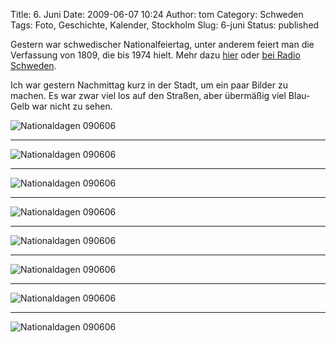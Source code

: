 Title: 6. Juni
Date: 2009-06-07 10:24
Author: tom
Category: Schweden
Tags: Foto, Geschichte, Kalender, Stockholm
Slug: 6-juni
Status: published

Gestern war schwedischer Nationalfeiertag, unter anderem feiert man die
Verfassung von 1809, die bis 1974 hielt. Mehr dazu
[hier](http://www.fiket.de/2006/06/06/schwedischer-nationalfeiertag/)
oder [bei Radio
Schweden](http://www.sr.se/cgi-bin/international/nyhetssidor/artikel.asp?nyheter=1&programid=2108&Artikel=2884420).

Ich war gestern Nachmittag kurz in der Stadt, um ein paar Bilder zu
machen. Es war zwar viel los auf den Straßen, aber übermäßig viel
Blau-Gelb war nicht zu sehen.

<!--more Bilder nach dem Klick &raquo; -->

![Nationaldagen 090606](/pic/natdag_tradmusik.jpg)

* * * * *

![Nationaldagen 090606](/pic/natdag_kor.jpg)

* * * * *

![Nationaldagen 090606](/pic/natdag_kungstrad.jpg)

* * * * *

![Nationaldagen 090606](/pic/natdag_mossor.jpg)

* * * * *

![Nationaldagen 090606](/pic/natdag_tjejer.jpg)

* * * * *

![Nationaldagen 090606](/pic/natdag_program.jpg)

* * * * *

![Nationaldagen 090606](/pic/natdag_bro.jpg)

* * * * *

![Nationaldagen 090606](/pic/natdag_brunn.jpg)

